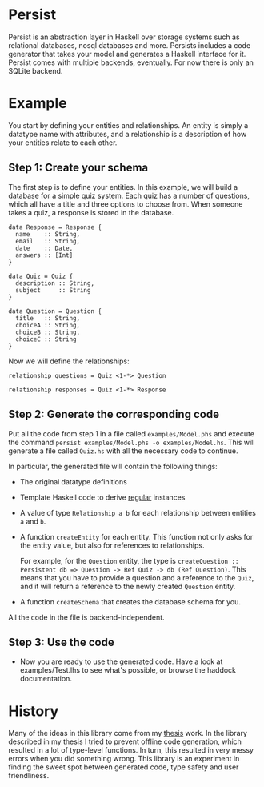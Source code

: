 Persist
=======

Persist is an abstraction layer in Haskell over storage systems such as
relational databases, nosql databases and more. Persists includes a code
generator that takes your model and generates a Haskell interface for it.
Persist comes with multiple backends, eventually. For now there is only an SQLite backend.

Example
============

You start by defining your entities and relationships. An entity is simply a
datatype name with attributes, and a relationship is a description of how your
entities relate to each other.

Step 1: Create your schema
--------------------------

The first step is to define your entities. In this example, we will build a
database for a simple quiz system. Each quiz has a number of questions, which
all have a title and three options to choose from. When someone takes a quiz, a
response is stored in the database.

    data Response = Response {
      name    :: String,
      email   :: String,
      date    :: Date,
      answers :: [Int]
    }

    data Quiz = Quiz {
      description :: String,
      subject     :: String
    }

    data Question = Question {
      title   :: String,
      choiceA :: String,
      choiceB :: String,
      choiceC :: String
    }

Now we will define the relationships:

    relationship questions = Quiz <1-*> Question

    relationship responses = Quiz <1-*> Response

Step 2: Generate the corresponding code
---------------------------------------

Put all the code from step 1 in a file called `examples/Model.phs` and execute the command `persist
examples/Model.phs -o examples/Model.hs`. This will generate a file called `Quiz.hs` with all the necessary
code to continue. 

In particular, the generated file will contain the following things:

* The original datatype definitions

* Template Haskell code to derive [regular](http://hackage.haskell.org/package/regular) instances

* A value of type `Relationship a b` for each relationship between entities `a` and `b`.

* A function `createEntity` for each entity. This function not only asks for the
  entity value, but also for references to relationships. 
  
  For example, for the `Question` entity, the type is `createQuestion :: Persistent db => Question -> Ref Quiz -> db (Ref Question)`.
  This means that you have to provide a question and a reference to the `Quiz`,
  and it will return a reference to the newly created `Question` entity. 

* A function `createSchema` that creates the database schema for you.

All the code in the file is backend-independent.

Step 3: Use the code
--------------------

* Now you are ready to use the generated code. Have a look at examples/Test.lhs to see what's possible, or browse the haddock documentation.

History
=======

Many of the ideas in this library come from my [thesis](http://github.com/chriseidhof/thesis) work.
In the library described in my thesis I tried to prevent offline code generation, which resulted in a lot of type-level functions. In turn, this resulted in very messy errors when you did something wrong. This library is an experiment in finding the sweet spot between generated code, type safety and user friendliness.

